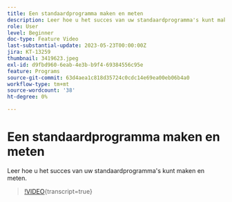 ```yaml
---
title: Een standaardprogramma maken en meten
description: Leer hoe u het succes van uw standaardprogramma's kunt maken en meten.
role: User
level: Beginner
doc-type: Feature Video
last-substantial-update: 2023-05-23T00:00:00Z
jira: KT-13259
thumbnail: 3419623.jpeg
exl-id: d9fbd960-6eab-4e3b-b9f4-69384556c95e
feature: Programs
source-git-commit: 63d4aea1c818d35724c0cdc14e69ea00eb06b4a0
workflow-type: tm+mt
source-wordcount: '38'
ht-degree: 0%

---
```



# Een standaardprogramma maken en meten

Leer hoe u het succes van uw standaardprogramma&#39;s kunt maken en meten.

>[!VIDEO](https://video.tv.adobe.com/v/3419623/?learn=on){transcript=true}
